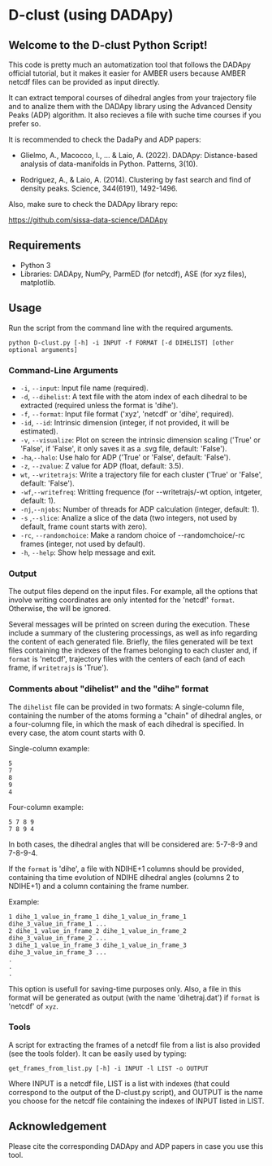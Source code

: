 # D-clust (using DADApy)

## Welcome to the D-clust Python Script!  
This code is pretty much an automatization tool that follows the DADApy
official tutorial, but it makes it easier for AMBER users because AMBER
netcdf files can be provided as input directly.

It can extract temporal courses of dihedral angles from your
trajectory file and to analize them with the DADApy library using the
Advanced Density Peaks (ADP) algorithm. It also recieves a file with suche
time courses if you prefer so.

It is recommended to check the DadaPy and ADP papers:

- Glielmo, A., Macocco, I., ... & Laio, A. (2022). DADApy: Distance-based
analysis of data-manifolds in Python. Patterns, 3(10).

- Rodriguez, A., & Laio, A. (2014). Clustering by fast search and find of
density peaks. Science, 344(6191), 1492-1496.

Also, make sure to check the DADApy library repo:

https://github.com/sissa-data-science/DADApy

## Requirements
- Python 3
- Libraries: DADApy, NumPy, ParmED (for netcdf), ASE (for xyz files), matplotlib.

## Usage
Run the script from the command line with the required arguments.

```console
python D-clust.py [-h] -i INPUT -f FORMAT [-d DIHELIST] [other optional arguments]
```

### Command-Line Arguments
- `-i`, `--input`: Input file name (required).
- `-d`, `--dihelist`: A text file with the atom index of each dihedral to be extracted (required unless the format is 'dihe').
- `-f`, `--format`: Input file format ('xyz', 'netcdf' or 'dihe', required).
- `-id`, `--id`: Intrinsic dimension (integer, if not provided, it will be estimated).
- `-v`, `--visualize`: Plot on screen the intrinsic dimension scaling ('True' or 'False', if 'False', it only saves it as a .svg file, default: 'False').
- `-ha`,`--halo`: Use halo for ADP ('True' or 'False', default: 'False').
- `-z`, `--zvalue`: Z value for ADP (float, default: 3.5).
- `wt`, `--writetrajs`: Write a trajectory file for each cluster ('True' or 'False', default: 'False').
- `-wf`,`--writefreq`: Writting frequence (for --writetrajs/-wt option, intgeter, default: 1).
- `-nj`,`--njobs`: Number of threads for ADP calculation (integer, default: 1).
- `-s` ,`--slice`: Analize a slice of the data (two integers, not used by default, frame count starts with zero).
- `-rc`, `--randomchoice`: Make a random choice of --randomchoice/-rc frames (integer, not used by default).
- `-h`, `--help`: Show help message and exit.

### Output

The output files depend on the input files. For example, all the options that involve writing coordinates are only intented for the 'netcdf' `format`. Otherwise, the will be ignored.

Several messages will be printed on screen during the execution. These include a summary of the clustering processings, as well as info regarding the content of each generated file. Briefly, the files generated will be text files containing the indexes of the frames belonging to each cluster and, if `format` is 'netcdf', trajectory files with the centers of each (and of each frame, if `writetrajs` is 'True').

### Comments about "dihelist" and the "dihe" format

The `dihelist` file can be provided in two formats: A single-column file, containing the number of the atoms forming a "chain" of dihedral angles, or a four-columng file, in which the mask of each dihedral is specified. In every case, the atom count starts with 0.

Single-column example:
```console
5
7
8
9
4
```

Four-column example:
```console
5 7 8 9
7 8 9 4
```
In both cases, the dihedral angles that will be considered are: 5-7-8-9 and 7-8-9-4.

If the `format` is 'dihe', a file with NDIHE+1 columns should be provided, containing tha time evolution of NDIHE dihedral angles (columns 2 to NDIHE+1) and a column containing the frame number.

Example:

```console
1 dihe_1_value_in_frame_1 dihe_1_value_in_frame_1 dihe_3_value_in_frame_1 ...
2 dihe_1_value_in_frame_2 dihe_1_value_in_frame_2 dihe_3_value_in_frame_2 ...
3 dihe_1_value_in_frame_3 dihe_1_value_in_frame_3 dihe_3_value_in_frame_3 ...
.
.
.
```
This option is usefull for saving-time purposes only. Also, a file in this format will be generated as output (with the name 'dihetraj.dat') if `format` is 'netcdf' of `xyz`.

### Tools

A script for extracting the frames of a netcdf file from a list is also provided (see the tools folder). It can be easily used by typing:

```
get_frames_from_list.py [-h] -i INPUT -l LIST -o OUTPUT
```

Where INPUT is a netcdf file, LIST is a list with indexes (that could correspond to the output of the D-clust.py script), and OUTPUT is the name you choose for the netcdf file containing the indexes of INPUT listed in LIST.

## Acknowledgement
Please cite the corresponding DADApy and ADP papers in case you use this tool.
